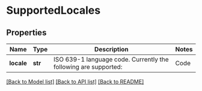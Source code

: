 # SupportedLocales

## Properties
Name | Type | Description | Notes
------------ | ------------- | ------------- | -------------
**locale** | **str** | ISO 639-1 language code. Currently the following are supported:  | Code  | Language           | |-------|--------------------| | en    | English (UK)       | | fr    | French             | | es    | Spanish            | | de    | German             | | zh-CN | Simplified Chinese | | en-US | English (US)       | | ar    | Arabic             | | [optional] 

[[Back to Model list]](../README.md#documentation-for-models) [[Back to API list]](../README.md#documentation-for-api-endpoints) [[Back to README]](../README.md)

